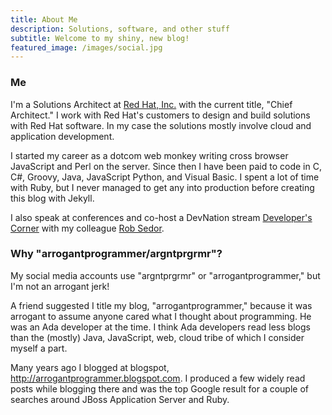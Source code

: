 ```yaml
---
title: About Me
description: Solutions, software, and other stuff
subtitle: Welcome to my shiny, new blog!
featured_image: /images/social.jpg
---
```


### Me

I'm a Solutions Architect at <a href="https://www.redhat.com/" target="_blank_" >Red Hat, Inc.</a> with the current title, "Chief Architect." I work with Red Hat's customers to design and build solutions with Red Hat software.  In my case the solutions mostly involve cloud and application development.

I started my career as a dotcom web monkey writing cross browser JavaScript and Perl on the server.  Since then I have been paid to code in C, C#, Groovy, Java, JavaScript Python, and Visual Basic.  I spent a lot of time with Ruby, but I never managed to get any into production before creating this blog with Jekyll.

I also speak at conferences and co-host a DevNation stream <a href="https://developers.redhat.com/devnation" target="_blank">Developer's Corner</a> with my colleague <a href="https://www.linkedin.com/in/robert-sedor/" target="_blank">Rob Sedor</a>.

### Why "arrogantprogrammer/argntprgrmr"?

My social media accounts use "argntprgrmr" or "arrogantprogrammer," but I'm not an arrogant jerk!

A friend suggested I title my blog, "arrogantprogrammer," because it was arrogant to assume anyone cared what I thought about programming.  He was an Ada developer at the time.  I think Ada developers read less blogs than the (mostly) Java, JavaScript, web, cloud tribe of which I consider myself a part.

Many years ago I blogged at blogspot, http://arrogantprogrammer.blogspot.com. I produced a few widely read posts while blogging there and was the top Google result for a couple of searches around JBoss Application Server and Ruby.

